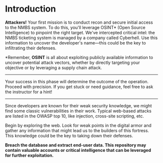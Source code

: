 # Introduction

**Attackers!**
Your first mission is to conduct recon and secure initial access to the NMBS system. To do this, you'll leverage OSINT* (Open Source Intelligence) to pinpoint the right target. We've intercepted critical intel: the NMBS ticketing system is managed by a company called Cyberhell. Use this information to uncover the developer's name—this could be the key to infiltrating their defenses.

<div class="info">

*Remember, **OSINT** is all about exploiting publicly available information to uncover potential attack vectors, whether by directly targeting your objective or by leveraging a supply chain attack. 
</div>

---

<div class="purple">
Your success in this phase will determine the outcome of the operation. Proceed with precision. If you get stuck or need guidance, feel free to ask the instructor for a hint!
</div>

---

Since developers are known for their weak security knowledge, we might find some classic vulnerabilities in their work. Typical web-based attacks are listed in the OWASP top 10, like injection, cross-site scripting, etc.

Begin by exploring the web. Look for weak points in the digital armor and gather any information that might lead us to the builders of this fortress. This knowledge could be the key to taking down their defenses. 

**Breach the database and extract end-user data. This repository may contain valuable accounts or critical intelligence that can be leveraged for further exploitation.**
